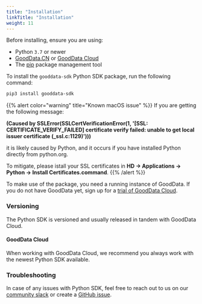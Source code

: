 ```yaml
---
title: "Installation"
linkTitle: "Installation"
weight: 11
---
```


Before installing, ensure you are using:

* Python `3.7` or newer
* [GoodData.CN](https://www.gooddata.com/developers/cloud-native/doc/cloud/deploy-and-install/cloud-native/) or [GoodData Cloud](https://www.gooddata.com/developers/cloud-native/doc/cloud/deploy-and-install/cloud/)
* The [pip](https://pypi.org/project/pip/) package management tool



To install the `gooddata-sdk` Python SDK package, run the following command:

```bash
pip3 install gooddata-sdk
```

{{% alert color="warning" title="Known macOS issue" %}}
If you are getting the following message:

__(Caused by SSLError(SSLCertVerificationError(1, '[SSL: CERTIFICATE\_VERIFY\_FAILED] certificate verify failed: unable to get local issuer certificate (\_ssl.c:1129)')))__

it is likely caused by Python, and it occurs if you have installed Python directly from python.org.

To mitigate, please istall your SSL certificates in __HD -> Applications -> Python -> Install Certificates.command__.
{{% /alert %}}

To make use of the package, you need a running instance of GoodData. If you do not have GoodData yet, sign up for a [trial of GoodData Cloud](https://www.gooddata.com/trial/).

### Versioning

The Python SDK is versioned and usually released in tandem with GoodData Cloud.

#### GoodData Cloud

When working with GoodData Cloud, we recommend you always work with the newest Python SDK available.

### Troubleshooting

In case of any issues with Python SDK, feel free to reach out to us on our [community slack](https://www.gooddata.com/slack/) or create a [GitHub issue](https://github.com/gooddata/gooddata-python-sdk/issues).
